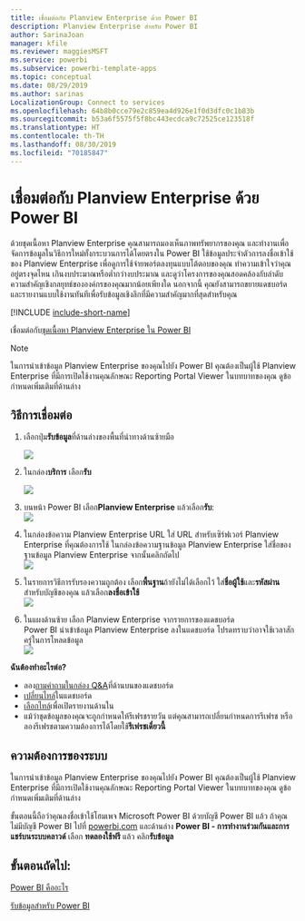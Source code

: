 ```yaml
---
title: เชื่อมต่อกับ Planview Enterprise ด้วย Power BI
description: Planview Enterprise สำหรับ Power BI
author: SarinaJoan
manager: kfile
ms.reviewer: maggiesMSFT
ms.service: powerbi
ms.subservice: powerbi-template-apps
ms.topic: conceptual
ms.date: 08/29/2019
ms.author: sarinas
LocalizationGroup: Connect to services
ms.openlocfilehash: 64b8b0cce79e2c859ea4d926e1f0d3dfc0c1b83b
ms.sourcegitcommit: b53a6f5575f5f8bc443ecdca9c72525ce123518f
ms.translationtype: HT
ms.contentlocale: th-TH
ms.lasthandoff: 08/30/2019
ms.locfileid: "70185847"
---
```

# <a name="connect-to-planview-enterprise-with-power-bi"></a>เชื่อมต่อกับ Planview Enterprise ด้วย Power BI
ด้วยชุดเนื้อหา Planview Enterprise คุณสามารถมองเห็นภาพทรัพยากรของคุณ และทำงานเพื่อจัดการข้อมูลในวิธีการใหม่ทั้งกระบวนการได้โดยตรงใน Power BI ใช้ข้อมูลประจำตัวการลงชื่อเข้าใช้ของ Planview Enterprise เพื่อดูการใช้จ่ายพอร์ตลงทุนแบบโต้ตอบของคุณ ทำความเข้าใจว่าคุณอยู่ตรงจุดไหน เกินงบประมาณหรือต่ำกว่างบประมาณ และดูว่าโครงการของคุณสอดคล้องกับลำดับความสำคัญเชิงกลยุทธ์ขององค์กรของคุณมากน้อยเพียงใด นอกจากนี้ คุณยังสามารถขยายแดชบอร์ดและรายงานแบบใช้งานทันทีเพื่อรับข้อมูลเชิงลึกที่มีความสำคัญมากที่สุดสำหรับคุณ

[!INCLUDE [include-short-name](./includes/service-deprecate-content-packs.md)]

เชื่อมต่อกับ[ชุดเนื้อหา Planview Enterprise ใน Power BI](https://app.powerbi.com/getdata/services/planview-enterprise)

>[!NOTE]
>ในการนำเข้าข้อมูล Planview Enterprise ของคุณไปยัง Power BI คุณต้องเป็นผู้ใช้ Planview Enterprise ที่มีการเปิดใช้งานคุณลักษณะ Reporting Portal Viewer ในบทบาทของคุณ ดูข้อกำหนดเพิ่มเติมที่ด้านล่าง

## <a name="how-to-connect"></a>วิธีการเชื่อมต่อ
1. เลือกปุ่ม**รับข้อมูล**ที่ด้านล่างของพื้นที่นำทางด้านซ้ายมือ
   
    ![](media/service-connect-to-planview/get.png)
2. ในกล่อง**บริการ** เลือก**รับ**
   
    ![](media/service-connect-to-planview/services.png)
3. บนหน้า Power BI เลือก**Planview Enterprise** แล้วเลือก**รับ**:  
    ![](media/service-connect-to-planview/planview.png)
4. ในกล่องข้อความ Planview Enterprise URL ใส่ URL สำหรับเซิร์ฟเวอร์ Planview Enterprise ที่คุณต้องการใช้ ในกล่องข้อความฐานข้อมูล Planview Enterprise ใส่ชื่อของฐานข้อมูล Planview Enterprise จากนั้นคลิกถัดไป  
    ![](media/service-connect-to-planview/params.png)
5. ในรายการวิธีการรับรองความถูกต้อง เลือก**พื้นฐาน**ถ้ายังไม่ได้เลือกไว้ ใส่**ชื่อผู้ใช้**และ**รหัสผ่าน**สำหรับบัญชีของคุณ แล้วเลือก**ลงชื่อเข้าใช้**  
   ![](media/service-connect-to-planview/creds.png)
6. ในแผงด้านซ้าย เลือก Planview Enterprise จากรายการของแดชบอร์ด  
     Power BI นำเข้าข้อมูล Planview Enterprise ลงในแดชบอร์ด โปรดทราบว่าอาจใช้เวลาสักครู่ในการโหลดข้อมูล  
    ![](media/service-connect-to-planview/dashboard.png)

**ฉันต้องทำอะไรต่อ?**

* ลอง[ถามคำถามในกล่อง Q&A](consumer/end-user-q-and-a.md)ที่ด้านบนของแดชบอร์ด
* [เปลี่ยนไทล์](service-dashboard-edit-tile.md)ในแดชบอร์ด
* [เลือกไทล์](consumer/end-user-tiles.md)เพื่อเปิดรายงานด้านใน
* แม้ว่าชุดข้อมูลของคุณจะถูกกำหนดให้รีเฟรชรายวัน แต่คุณสามารถเปลี่ยนกำหนดการรีเฟรช หรือลองรีเฟรชตามความต้องการได้โดยใช้**รีเฟรชเดี๋ยวนี้**

## <a name="system-requirements"></a>ความต้องการของระบบ
ในการนำเข้าข้อมูล Planview Enterprise ของคุณไปยัง Power BI คุณต้องเป็นผู้ใช้ Planview Enterprise ที่มีการเปิดใช้งานคุณลักษณะ Reporting Portal Viewer ในบทบาทของคุณ ดูข้อกำหนดเพิ่มเติมที่ด้านล่าง

ขั้นตอนนี้ถือว่าคุณลงชื่อเข้าใช้โฮมเพจ Microsoft Power BI ด้วยบัญชี Power BI แล้ว ถ้าคุณไม่มีบัญชี Power BI ไปที่ [powerbi.com](https://powerbi.microsoft.com/get-started/) และด้านล่าง **Power BI - การทำงานร่วมกันและการแชร์บนระบบคลาวด์** เลือก **ทดลองใช้ฟรี** แล้ว คลิก**รับข้อมูล**

## <a name="next-steps"></a>ขั้นตอนถัดไป:

[Power BI คืออะไร](power-bi-overview.md)

[รับข้อมูลสำหรับ Power BI](service-get-data.md)